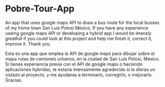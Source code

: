 Pobre-Tour-App
==============

An app that uses google maps API to draw a bus route for the local busses of my home town San Luis Potosi Mexico. 
If you have any experience useing google maps API or developing a hybrid app I would be imensly greatfull if you could look at  this project and help me finish it, correct it, improve it. Thank you. 

Esta es una app que emplea la API de google maps para dibujar sobre el mapa rutas de camiones urbanos, en la ciudad de San Luis Potosi, Mexico. Si tienes experiencia previa con el API de google maps o haciendo aplicaciones hybridas, te estaria imensamente agradecido si le dieras un vistazo al proyecto, y me ayudaras a terminarlo, corregirlo, o mejorarlo. Gracias. 
